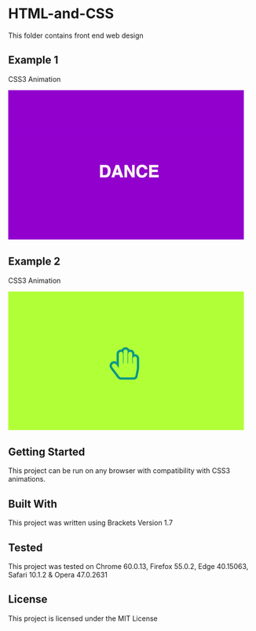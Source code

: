 # HTML-and-CSS
This folder contains front end web design

## Example 1
CSS3 Animation

![alt tag](https://github.com/alexkeaveney/HTML-and-CSS/blob/master/dance.gif)

## Example 2
CSS3 Animation

![alt tag](https://github.com/alexkeaveney/HTML-and-CSS/blob/master/wave.gif)

## Getting Started

This project can be run on any browser with compatibility with CSS3 animations.

## Built With

This project was written using Brackets Version 1.7

## Tested 

This project was tested on Chrome 60.0.13, Firefox 55.0.2, Edge 40.15063, Safari 10.1.2 & Opera 47.0.2631

## License

This project is licensed under the MIT License
